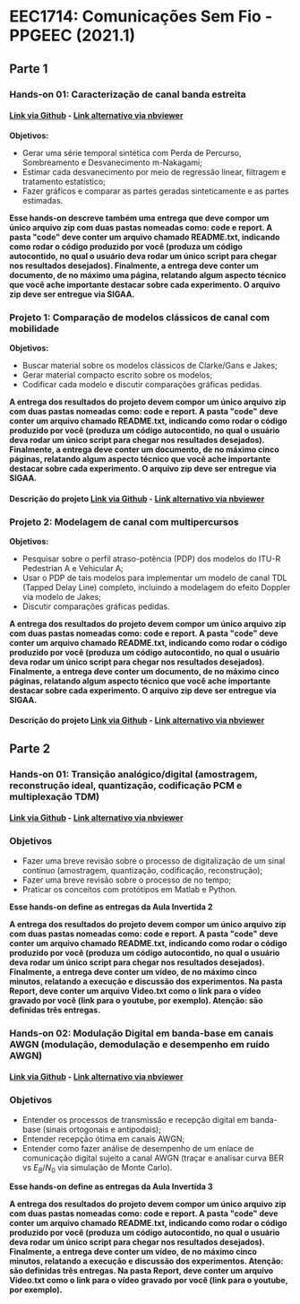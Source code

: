 # EEC1714: Comunicações Sem Fio - PPGEEC (2021.1) 

## Parte 1

### Hands-on 01: Caracterização de canal banda estreita

#### [Link via Github](https://github.com/vicentesousa/EEC1714/blob/master/h01_parte_03.ipynb) - [Link alternativo via nbviewer](http://nbviewer.jupyter.org/github/vicentesousa/EEC1714/blob/master/h01_parte_03.ipynb)

**Objetivos:**
- Gerar uma série temporal sintética com Perda de Percurso, Sombreamento e Desvanecimento m-Nakagami;
- Estimar cada desvanecimento por meio de regressão linear, filtragem e tratamento estatístico;
- Fazer gráficos e comparar as partes geradas sinteticamente e as partes estimadas.

**Esse hands-on descreve também uma entrega que deve compor um único arquivo zip com duas pastas nomeadas como: code e report. A pasta "code" deve conter um arquivo chamado README.txt, indicando como rodar o código produzido por você (produza um código autocontido, no qual o usuário deva rodar um único script para chegar nos resultados desejados). Finalmente, a entrega deve conter um documento, de no máximo uma página, relatando algum aspecto técnico que você ache importante destacar sobre cada experimento. O arquivo zip deve ser entregue via SIGAA.**

### Projeto 1: Comparação de modelos clássicos de canal com mobilidade
**Objetivos:**
- Buscar material sobre os modelos clássicos de Clarke/Gans e Jakes;
- Gerar material compacto escrito sobre os modelos;
- Codificar cada modelo e discutir comparações gráficas pedidas.

**A entrega dos resultados do projeto devem compor um único arquivo zip com duas pastas nomeadas como: code e report. A pasta "code" deve conter um arquivo chamado README.txt, indicando como rodar o código produzido por você (produza um código autocontido, no qual o usuário deva rodar um único script para chegar nos resultados desejados). Finalmente, a entrega deve conter um documento, de no máximo cinco páginas, relatando algum aspecto técnico que você ache importante destacar sobre cada experimento. O arquivo zip deve ser entregue via SIGAA.**


#### Descrição do projeto [Link via Github](https://github.com/vicentesousa/EEC1714/blob/master/projeto_I.ipynb) - [Link alternativo via nbviewer](http://nbviewer.jupyter.org/github/vicentesousa/EEC1714/blob/master/projeto_I.ipynb)


### Projeto 2: Modelagem de canal com multipercursos
**Objetivos:**
- Pesquisar sobre o perfil atraso-potência (PDP) dos modelos do ITU-R Pedestrian A e Vehicular A;
- Usar o PDP de tais modelos para implementar um modelo de canal TDL (Tapped Delay Line) completo, incluindo a modelagem do efeito Doppler via modelo de Jakes;
- Discutir comparações gráficas pedidas.

**A entrega dos resultados do projeto devem compor um único arquivo zip com duas pastas nomeadas como: code e report. A pasta "code" deve conter um arquivo chamado README.txt, indicando como rodar o código produzido por você (produza um código autocontido, no qual o usuário deva rodar um único script para chegar nos resultados desejados). Finalmente, a entrega deve conter um documento, de no máximo cinco páginas, relatando algum aspecto técnico que você ache importante destacar sobre cada experimento. O arquivo zip deve ser entregue via SIGAA.**

#### Descrição do projeto [Link via Github](https://github.com/vicentesousa/EEC1714/blob/master/projeto_II.ipynb) - [Link alternativo via nbviewer](http://nbviewer.jupyter.org/github/vicentesousa/EEC1714/blob/master/projeto_II.ipynb)



## Parte 2 

### Hands-on 01: Transição analógico/digital (amostragem, reconstrução ideal, quantização, codificação PCM e multiplexação TDM) 
#### [Link via Github](https://github.com/vicentesousa/EEC1714/blob/master/h06.ipynb) - [Link alternativo via nbviewer](http://nbviewer.jupyter.org/github/vicentesousa/EEC1714/blob/master/h06.ipynb)

### Objetivos
- Fazer uma breve revisão sobre o processo de digitalização de um sinal contínuo (amostragem, quantização, codificação, reconstrução);
- Fazer uma breve revisão sobre o processo de no tempo;
- Praticar os conceitos com protótipos em Matlab e Python.

**Esse hands-on define as entregas da Aula Invertida 2**

**A entrega dos resultados do projeto devem compor um único arquivo zip com duas pastas nomeadas como: code e report. A pasta "code" deve conter um arquivo chamado README.txt, indicando como rodar o código produzido por você (produza um código autocontido, no qual o usuário deva rodar um único script para chegar nos resultados desejados). Finalmente, a entrega deve conter um vídeo, de no máximo cinco minutos, relatando a execução e discussão dos experimentos. Na pasta Report, deve conter um arquivo Video.txt como o link para o vídeo gravado por você (link para o youtube, por exemplo). Atenção: são definidas três entregas.**


### Hands-on 02: Modulação Digital em banda-base em canais AWGN (modulação, demodulação e desempenho em ruído AWGN) 
#### [Link via Github](https://github.com/vicentesousa/EEC1714/blob/master/h09.ipynb) - [Link alternativo via nbviewer](http://nbviewer.jupyter.org/github/vicentesousa/EEC1714/blob/master/h09.ipynb)

### Objetivos
- Entender os processos de transmissão e recepção digital em banda-base (sinais ortogonais e antipodais);
- Entender recepção ótima em canais AWGN;
- Entender como fazer análise de desempenho de um enlace de comunicação digital sujeito a canal AWGN (traçar e analisar curva BER vs $E_B/N_0$ via simulação de Monte Carlo).

**Esse hands-on define as entregas da Aula Invertida 3**

**A entrega dos resultados do projeto devem compor um único arquivo zip com duas pastas nomeadas como: code e report. A pasta "code" deve conter um arquivo chamado README.txt, indicando como rodar o código produzido por você (produza um código autocontido, no qual o usuário deva rodar um único script para chegar nos resultados desejados). Finalmente, a entrega deve conter um vídeo, de no máximo cinco minutos, relatando a execução e discussão dos experimentos. Atenção: são definidas três entregas. Na pasta Report, deve conter um arquivo Video.txt como o link para o vídeo gravado por você (link para o youtube, por exemplo).**

<!--
**As entregas estão especificadas nos Hands-ons. O entregável deve compor um único arquivo zip com os códigos separados nas seguintes pastas:** 
  - **Entrega_01_3** e **Entrega_02_3**: para as entregas do Hands-on 3 
  - **Entrega_01_4**: para as entregas do Hands-on 4 
  - **Entrega_01_5**: para as entregas do Hands-on 5 

**Cada pasta deve conter um arquivo chamado README.txt, indicando como rodar o código produzido por você (produza um código autocontido, no qual o usuário deva rodar um único script para chegar nos resultados desejados). Finalmente, a entrega deve conter um documento, de no máximo uma página, relatando algum aspecto que você ache importante destacar sobre cada experimento (no máximo uma página por experimento). O relato pode ser técnico (análise de algum resultado) ou administrativo (voltado a comentários sobre a execução do projeto). O arquivo zip deve ser entregue via SIGAA.**



   
## Hands-on 04: Modulação Digital em banda-base em canais AWGN (modulação, demodulação e desempenho em ruído AWGN) 

### [Hands-on](http://nbviewer.jupyter.org/github/vicentesousa/EEC1714/blob/master/h09.ipynb) 
### Objetivos
- Entender os processos de transmissão e recepção digital em banda-base (sinais ortogonais e antipodais);
- Entender recepção ótima em canais AWGN;
- Entender como fazer análise de desempenho de um enlace de comunicação digital sujeito a canal AWGN (traçar e analisar curva BER vs $E_B/N_0$ via simulação de Monte Carlo).

## Hands-on 05: Modulação Digital em canais limitados em banda e Modulação Digital em banda-passante (modulação, demodulação e desempenho em ruído AWGN) 

### [Hands-on](http://nbviewer.jupyter.org/github/vicentesousa/DCO2004/blob/master/h10.ipynb) 
### Objetivos
- Entender os processos de transmissão e recepção de um sinal digital em canais AWGN limitado em banda (caracterização da ISI);
- Entender a traçar e analisar um diagrama de olho (visualização dos efeitos da ISI);
- Entender os processos de transmissão e recepção de um sinal digital em banda-passante.
- Aprender a estimar a PSD de sinais digitais.

# Parte 3 (a definir)







-->
